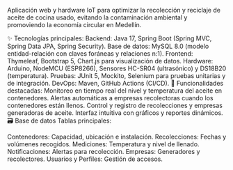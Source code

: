 Aplicación web y hardware IoT para optimizar la recolección y reciclaje de aceite de cocina usado, evitando la contaminación ambiental y promoviendo la economía circular en Medellín.

✨ Tecnologías principales:
Backend: Java 17, Spring Boot (Spring MVC, Spring Data JPA, Spring Security).
Base de datos: MySQL 8.0 (modelo entidad-relación con claves foráneas y relaciones n:1).
Frontend: Thymeleaf, Bootstrap 5, Chart.js para visualización de datos.
Hardware: Arduino, NodeMCU (ESP8266), Sensores HC-SR04 (ultrasónico) y DS18B20 (temperatura).
Pruebas: JUnit 5, Mockito, Selenium para pruebas unitarias y de integración.
DevOps: Maven, GitHub Actions (CI/CD).
🚀 Funcionalidades destacadas:
Monitoreo en tiempo real del nivel y temperatura del aceite en contenedores.
Alertas automáticas a empresas recolectoras cuando los contenedores están llenos.
Control y registro de recolecciones y empresas generadoras de aceite.
Interfaz intuitiva con gráficos y reportes dinámicos.
🗃️ Base de datos
Tablas principales:

Contenedores: Capacidad, ubicación e instalación.
Recolecciones: Fechas y volúmenes recogidos.
Mediciones: Temperatura y nivel de llenado.
Notificaciones: Alertas para recolección.
Empresas: Generadores y recolectores.
Usuarios y Perfiles: Gestión de accesos.
